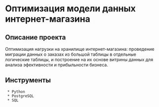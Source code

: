 # Оптимизация модели данных интернет-магазина
## Описание проекта
Оптимизация нагрузки на хранилище интернет-магазина: проведение миграции данных о заказах из большой таблицы в отдельные логические таблицы, и построение на их основе витрины данных для анализа эфективности и прибыльности бизнеса.
## Инструменты
     * Python
     * PostgreSQL 
     * SQL
